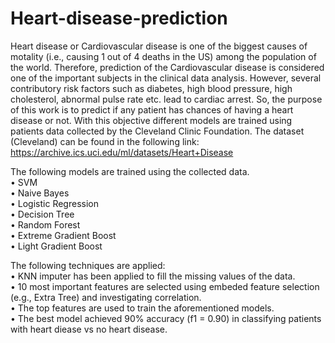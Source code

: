 # Heart-disease-prediction
Heart disease or Cardiovascular disease is one of the biggest causes of motality (i.e., causing 1 out of 4 deaths in the US) among the population of the world. Therefore, prediction of the Cardiovascular disease is considered one of the important subjects in the clinical data analysis. However, several contributory risk factors such as diabetes, high blood pressure, high cholesterol, abnormal pulse rate etc. lead to cardiac arrest. So, the purpose of this work is to predict if any patient has chances of having a heart disease or not. With this objective different models are trained using patients data collected by the Cleveland Clinic Foundation. The dataset (Cleveland) can be found in the 
following link:
https://archive.ics.uci.edu/ml/datasets/Heart+Disease

The following models are trained using the collected data. <br>
• SVM<br>
• Naive Bayes<br>
• Logistic Regression<br>
• Decision Tree<br>
• Random Forest<br>
• Extreme Gradient Boost<br>
• Light Gradient Boost<br>

The following techniques are applied:<br>
• KNN imputer has been applied to fill the missing values of the data.<br>
• 10 most important features are selected using embeded feature selection (e.g., Extra Tree) and investigating correlation.<br>
• The top features are used to train the aforementioned models.<br>
• The best model achieved 90% accuracy (f1 = 0.90) in classifying patients with heart diease vs no heart disease.<br>
